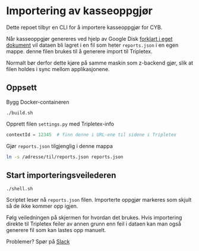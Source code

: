 # Importering av kasseoppgjør

Dette repoet tilbyr en CLI for å importere kasseoppgjør for CYB.

Når kasseoppgjør genereres ved hjelp av Google Disk
[forklart i eget dokument](https://github.com/cybernetisk/z-backend)
vil dataen bli lagret i en fil som heter ```reports.json``` i en egen mappe.
denne filen brukes til å generere import til Tripletex.

Normalt bør derfor dette kjøre på samme maskin som z-backend gjør,
slik at filen holdes i sync mellom applikasjonene.

## Oppsett

Bygg Docker-containeren

`./build.sh`

Opprett filen `settings.py` med Tripletex-info

```python
contextId = 12345  # finn denne i URL-ene til sidene i Tripletex
```

Gjør `reports.json` tilgjenglig i denne mappa

```bash
ln -s /adresse/til/reports.json reports.json
```

## Start importeringsveilederen

`./shell.sh`

Scriptet leser nå `reports.json` filen. Importerte oppgjør markeres som
skjult så de ikke kommer opp igjen.

Følg veiledningen på skjermen for hvordan det brukes. Hvis importering direkte
til Tripletex feiler av annen grunn enn feil i dataen kan man også generere fil
som kan lastes opp manuelt.

Problemer? Spør på [Slack](https://cybernetisk.slack.com/archives/it)
